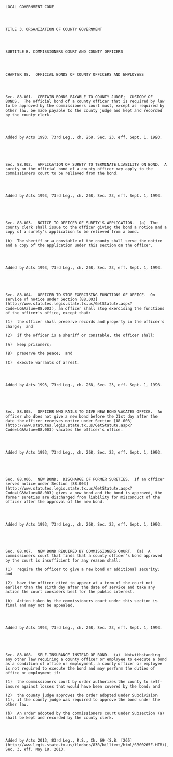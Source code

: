 ﻿
    
    
    	
    					
    
    
    LOCAL GOVERNMENT CODE
    
      
    
    
    TITLE 3. ORGANIZATION OF COUNTY GOVERNMENT
    
      
    
    
    SUBTITLE B. COMMISSIONERS COURT AND COUNTY OFFICERS
    
      
    
    
    CHAPTER 88.  OFFICIAL BONDS OF COUNTY OFFICERS AND EMPLOYEES
    
      
    
    
    Sec. 88.001.  CERTAIN BONDS PAYABLE TO COUNTY JUDGE;  CUSTODY OF BONDS.  The official bond of a county officer that is required by law to be approved by the commissioners court must, except as required by other law, be made payable to the county judge and kept and recorded by the county clerk.
    
    
    
    
    Added by Acts 1993, 73rd Leg., ch. 268, Sec. 23, eff. Sept. 1, 1993.
    
    
    
    
    
    Sec. 88.002.  APPLICATION OF SURETY TO TERMINATE LIABILITY ON BOND.  A surety on the official bond of a county officer may apply to the commissioners court to be relieved from the bond.
    
    
    
    
    Added by Acts 1993, 73rd Leg., ch. 268, Sec. 23, eff. Sept. 1, 1993.
    
    
    
    
    
    Sec. 88.003.  NOTICE TO OFFICER OF SURETY'S APPLICATION.  (a)  The county clerk shall issue to the officer giving the bond a notice and a copy of a surety's application to be relieved from a bond.
    
    (b)  The sheriff or a constable of the county shall serve the notice and a copy of the application under this section on the officer.
    
    
    
    
    Added by Acts 1993, 73rd Leg., ch. 268, Sec. 23, eff. Sept. 1, 1993.
    
    
    
    
    
    Sec. 88.004.  OFFICER TO STOP EXERCISING FUNCTIONS OF OFFICE.  On service of notice under Section [88.003](http://www.statutes.legis.state.tx.us/GetStatute.aspx?Code=LG&Value=88.003), an officer shall stop exercising the functions of the officer's office, except that:
    
    (1)  the officer shall preserve records and property in the officer's charge;  and
    
    (2)  if the officer is a sheriff or constable, the officer shall:
    
    (A)  keep prisoners;
    
    (B)  preserve the peace;  and
    
    (C)  execute warrants of arrest.
    
    
    
    
    Added by Acts 1993, 73rd Leg., ch. 268, Sec. 23, eff. Sept. 1, 1993.
    
    
    
    
    
    Sec. 88.005.  OFFICER WHO FAILS TO GIVE NEW BOND VACATES OFFICE.  An officer who does not give a new bond before the 21st day after the date the officer receives notice under Section [88.003](http://www.statutes.legis.state.tx.us/GetStatute.aspx?Code=LG&Value=88.003) vacates the officer's office.
    
    
    
    
    Added by Acts 1993, 73rd Leg., ch. 268, Sec. 23, eff. Sept. 1, 1993.
    
    
    
    
    
    Sec. 88.006.  NEW BOND;  DISCHARGE OF FORMER SURETIES.  If an officer served notice under Section [88.003](http://www.statutes.legis.state.tx.us/GetStatute.aspx?Code=LG&Value=88.003) gives a new bond and the bond is approved, the former sureties are discharged from liability for misconduct of the officer after the approval of the new bond.
    
    
    
    
    Added by Acts 1993, 73rd Leg., ch. 268, Sec. 23, eff. Sept. 1, 1993.
    
    
    
    
    
    Sec. 88.007.  NEW BOND REQUIRED BY COMMISSIONERS COURT.  (a)  A commissioners court that finds that a county officer's bond approved by the court is insufficient for any reason shall:
    
    (1)  require the officer to give a new bond or additional security;  and
    
    (2)  have the officer cited to appear at a term of the court not earlier than the sixth day after the date of service and take any action the court considers best for the public interest.
    
    (b)  Action taken by the commissioners court under this section is final and may not be appealed.
    
    
    
    
    Added by Acts 1993, 73rd Leg., ch. 268, Sec. 23, eff. Sept. 1, 1993.
    
    
    
    
    
    Sec. 88.008.  SELF-INSURANCE INSTEAD OF BOND.  (a)  Notwithstanding any other law requiring a county officer or employee to execute a bond as a condition of office or employment, a county officer or employee is not required to execute the bond and may perform the duties of office or employment if:
    
    (1)  the commissioners court by order authorizes the county to self-insure against losses that would have been covered by the bond; and
    
    (2)  the county judge approves the order adopted under Subdivision (1), if the county judge was required to approve the bond under the other law.
    
    (b)  An order adopted by the commissioners court under Subsection (a) shall be kept and recorded by the county clerk.
    
    
    
    
    Added by Acts 2013, 83rd Leg., R.S., Ch. 69 (S.B. [265](http://www.legis.state.tx.us/tlodocs/83R/billtext/html/SB00265F.HTM)), Sec. 3, eff. May 18, 2013.
    
    
    
    
    				
